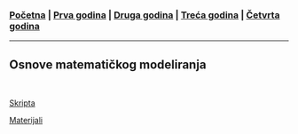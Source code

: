 ### [Početna](../README.md) | [Prva godina](../main_pages/prva.md) | [Druga godina](../main_pages/druga.md) | [Treća godina](../main_pages/treca.md) | [Četvrta godina](../main_pages/cetvrta.md)

---

## Osnove matematičkog modeliranja

<br>

[Skripta](https://drive.google.com/drive/folders/1LdDVF_PZNL76kM7jyLXj0ojbz3CIhO3f)

[Materijali](http://poincare.matf.bg.ac.rs/~zorica.drazic/OMM2024.html)
